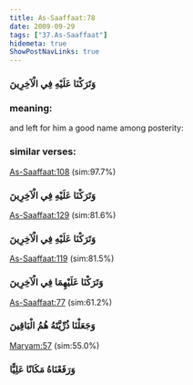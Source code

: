```yaml
---
title: As-Saaffaat:78
date: 2009-09-29
tags: ["37.As-Saaffaat"]
hidemeta: true 
ShowPostNavLinks: true 
---
```

### وَتَرَكْنَا عَلَيْهِ فِي الْآخِرِينَ
### meaning: 
and left for him a good name among posterity:
### similar verses: 

[As-Saaffaat:108](/37/108) (sim:97.7%)

### وَتَرَكْنَا عَلَيْهِ فِي الْآخِرِينَ

[As-Saaffaat:129](/37/129) (sim:81.6%)

### وَتَرَكْنَا عَلَيْهِ فِي الْآخِرِينَ

[As-Saaffaat:119](/37/119) (sim:81.5%)

### وَتَرَكْنَا عَلَيْهِمَا فِي الْآخِرِينَ

[As-Saaffaat:77](/37/77) (sim:61.2%)

### وَجَعَلْنَا ذُرِّيَّتَهُ هُمُ الْبَاقِينَ

[Maryam:57](/19/57) (sim:55.0%)

### وَرَفَعْنَاهُ مَكَانًا عَلِيًّا
